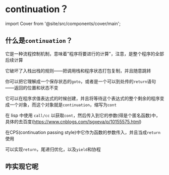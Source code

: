 # continuation？


import Cover from '@site/src/components/cover/main';

## 什么是`continuation`？

它是一种流程控制机制，意味着"程序将要进行的计算"，注意，是整个程序的全部后续计算

它破坏了入栈出栈的规则——把调用栈和程序状态打包复制，并且随意跳转

你可以把它理解成一个保存状态的`goto`，或者是一个可以到处传的`return`语句——返回的位置和状态不变

它可以在程序求值表达式的时候创建，并且将等待这个表达式的整个剩余的程序变成一个对象，而这个对象就是`continuation`，缩写为`cont`

在 lisp 中使用 `call/cc` 以获取`cont`，然后传入到它的参数(得是个匿名函数)中，具体的去百度(https://www.cnblogs.com/lsgxeva/p/10155575.html)

在CPS(continuation passing style)中它作为函数的参数传入，并且当成`return`使用

可以实现`return`，尾递归优化，以及`yield`和协程

## 咋实现它呢

